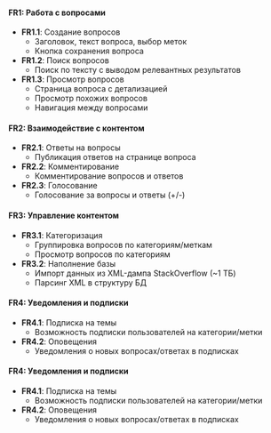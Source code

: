 #### FR1: Работа с вопросами

- **FR1.1**: Создание вопросов
  - Заголовок, текст вопроса, выбор меток
  - Кнопка сохранения вопроса
- **FR1.2**: Поиск вопросов
  - Поиск по тексту с выводом релевантных результатов
- **FR1.3**: Просмотр вопросов
  - Страница вопроса с детализацией
  - Просмотр похожих вопросов
  - Навигация между вопросами

#### FR2: Взаимодействие с контентом

- **FR2.1**: Ответы на вопросы
  - Публикация ответов на странице вопроса
- **FR2.2**: Комментирование
  - Комментирование вопросов и ответов
- **FR2.3**: Голосование
  - Голосование за вопросы и ответы (+/-)

#### FR3: Управление контентом

- **FR3.1**: Категоризация
  - Группировка вопросов по категориям/меткам
  - Просмотр вопросов по категориям
- **FR3.2**: Наполнение базы
  - Импорт данных из XML-дампа StackOverflow (~1 ТБ)
  - Парсинг XML в структуру БД

#### FR4: Уведомления и подписки

- **FR4.1**: Подписка на темы
  - Возможность подписки пользователей на категории/метки
- **FR4.2**: Оповещения
  - Уведомления о новых вопросах/ответах в подписках

#### FR4: Уведомления и подписки

- **FR4.1**: Подписка на темы
  - Возможность подписки пользователей на категории/метки
- **FR4.2**: Оповещения
  - Уведомления о новых вопросах/ответах в подписках

